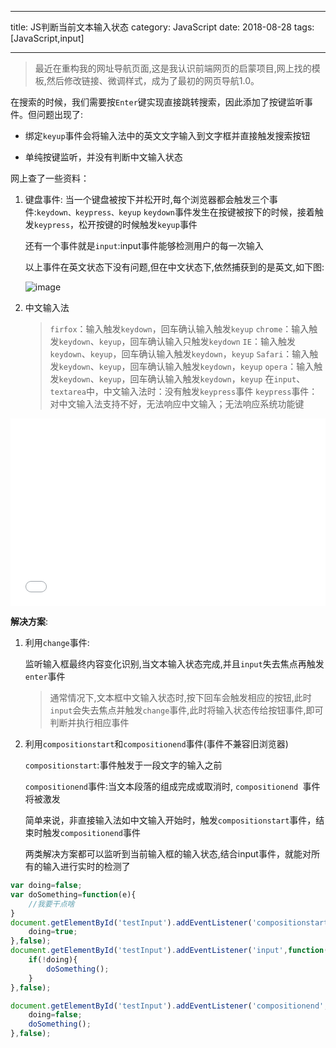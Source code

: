 -----
title: JS判断当前文本输入状态
category: JavaScript
date: 2018-08-28
tags: [JavaScript,input]

-----

> 最近在重构我的网址导航页面,这是我认识前端网页的启蒙项目,网上找的模板,然后修改链接、微调样式，成为了最初的网页导航1.0。

在搜索的时候，我们需要按`Enter`键实现直接跳转搜索，因此添加了按键监听事件。但问题出现了:

- 绑定`keyup`事件会将输入法中的英文文字输入到文字框并直接触发搜索按钮

- 单纯按键监听，并没有判断中文输入状态

<!-- more -->

网上查了一些资料：

1. 键盘事件:
   当一个键盘被按下并松开时,每个浏览器都会触发三个事件:`keydown、keypress、keyup`
   `keydown`事件发生在按键被按下的时候，接着触发`keypress`，松开按键的时候触发`keyup`事件

   还有一个事件就是`input`:input事件能够检测用户的每一次输入

   以上事件在英文状态下没有问题,但在中文状态下,依然捕获到的是英文,如下图:

   ![image](https://haohome.top/18-8-28/85753032.jpg)

2. 中文输入法

   > `firfox`：输入触发`keydown`，回车确认输入触发`keyup`
   > `chrome`：输入触发`keydown`、`keyup`，回车确认输入只触发`keydown`
   > `IE`：输入触发`keydown`、`keyup`，回车确认输入触发`keydown`，`keyup`
   > `Safari`：输入触发`keydown`、`keyup`，回车确认输入触发`keydown`，`keyup`
   > `opera`：输入触发`keydown`、`keyup`，回车确认输入触发`keydown`，`keyup`
   > 在`input`、`textarea`中，中文输入法时：没有触发`keypress`事件
   > `keypress`事件：对中文输入法支持不好，无法响应中文输入；无法响应系统功能键

<iframe width="100%" height="300" src="//jsrun.net/bmgKp/embedded/all/light/" allowfullscreen="allowfullscreen" frameborder="0"></iframe>

**解决方案**:

1. 利用`change`事件:

   监听输入框最终内容变化识别,当文本输入状态完成,并且`input`失去焦点再触发`enter`事件

   > 通常情况下,文本框中文输入状态时,按下回车会触发相应的按钮,此时`input`会失去焦点并触发`change`事件,此时将输入状态传给按钮事件,即可判断并执行相应事件

2. 利用`compositionstart`和`compositionend`事件(事件不兼容旧浏览器)

   `compositionstart`:事件触发于一段文字的输入之前

   `compositionend`事件:当文本段落的组成完成或取消时, `compositionend `事件将被激发

   简单来说，非直接输入法如中文输入开始时，触发`compositionstart`事件，结束时触发`compositionend`事件

   两类解决方案都可以监听到当前输入框的输入状态,结合input事件，就能对所有的输入进行实时的检测了

```JavaScript
var doing=false;
var doSomething=function(e){
    //我要干点啥
}
document.getElementById('testInput').addEventListener('compositionstart',function(e){
    doing=true;
},false);
document.getElementById('testInput').addEventListener('input',function(e){
    if(!doing){
        doSomething();
    }
},false);

document.getElementById('testInput').addEventListener('compositionend',function(e){
    doing=false;
    doSomething();
},false);
```

